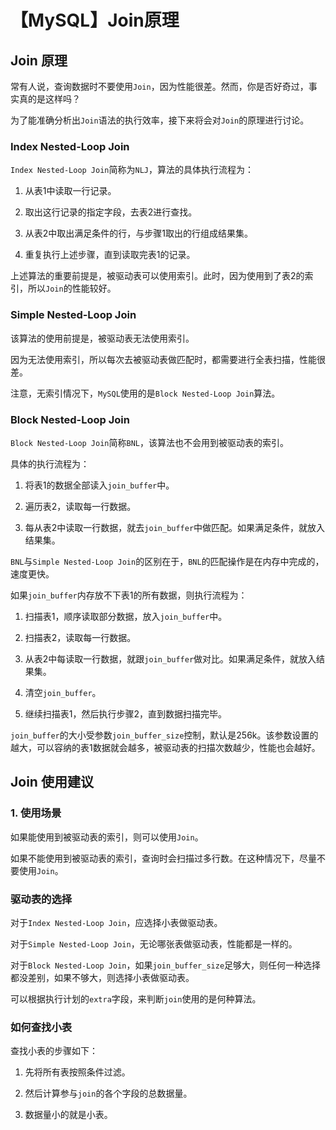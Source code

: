 # 【MySQL】Join原理


## Join 原理

常有人说，查询数据时不要使用`Join`，因为性能很差。然而，你是否好奇过，事实真的是这样吗？

为了能准确分析出`Join`语法的执行效率，接下来将会对`Join`的原理进行讨论。

### Index Nested-Loop Join

`Index Nested-Loop Join`简称为`NLJ`，算法的具体执行流程为：

1. 从表1中读取一行记录。

2. 取出这行记录的指定字段，去表2进行查找。

3. 从表2中取出满足条件的行，与步骤1取出的行组成结果集。

4. 重复执行上述步骤，直到读取完表1的记录。

上述算法的重要前提是，被驱动表可以使用索引。此时，因为使用到了表2的索引，所以`Join`的性能较好。

### Simple Nested-Loop Join

该算法的使用前提是，被驱动表无法使用索引。

因为无法使用索引，所以每次去被驱动表做匹配时，都需要进行全表扫描，性能很差。

注意，无索引情况下，`MySQL`使用的是`Block Nested-Loop Join`算法。

### Block Nested-Loop Join

`Block Nested-Loop Join`简称`BNL`，该算法也不会用到被驱动表的索引。

具体的执行流程为：

1. 将表1的数据全部读入`join_buffer`中。

2. 遍历表2，读取每一行数据。

3. 每从表2中读取一行数据，就去`join_buffer`中做匹配。如果满足条件，就放入结果集。

`BNL`与`Simple Nested-Loop Join`的区别在于，`BNL`的匹配操作是在内存中完成的，速度更快。

如果`join_buffer`内存放不下表1的所有数据，则执行流程为：

1. 扫描表1，顺序读取部分数据，放入`join_buffer`中。

2. 扫描表2，读取每一行数据。

3. 从表2中每读取一行数据，就跟`join_buffer`做对比。如果满足条件，就放入结果集。

4. 清空`join_buffer`。

5. 继续扫描表1，然后执行步骤2，直到数据扫描完毕。

`join_buffer`的大小受参数`join_buffer_size`控制，默认是256k。该参数设置的越大，可以容纳的表1数据就会越多，被驱动表的扫描次数越少，性能也会越好。


## Join 使用建议

### 1. 使用场景

如果能使用到被驱动表的索引，则可以使用`Join`。

如果不能使用到被驱动表的索引，查询时会扫描过多行数。在这种情况下，尽量不要使用`Join`。

### 驱动表的选择

对于`Index Nested-Loop Join`，应选择小表做驱动表。

对于`Simple Nested-Loop Join`，无论哪张表做驱动表，性能都是一样的。

对于`Block Nested-Loop Join`，如果`join_buffer_size`足够大，则任何一种选择都没差别，如果不够大，则选择小表做驱动表。

可以根据执行计划的`extra`字段，来判断`join`使用的是何种算法。

### 如何查找小表

查找小表的步骤如下：

1. 先将所有表按照条件过滤。

2. 然后计算参与`join`的各个字段的总数据量。

3. 数据量小的就是小表。


